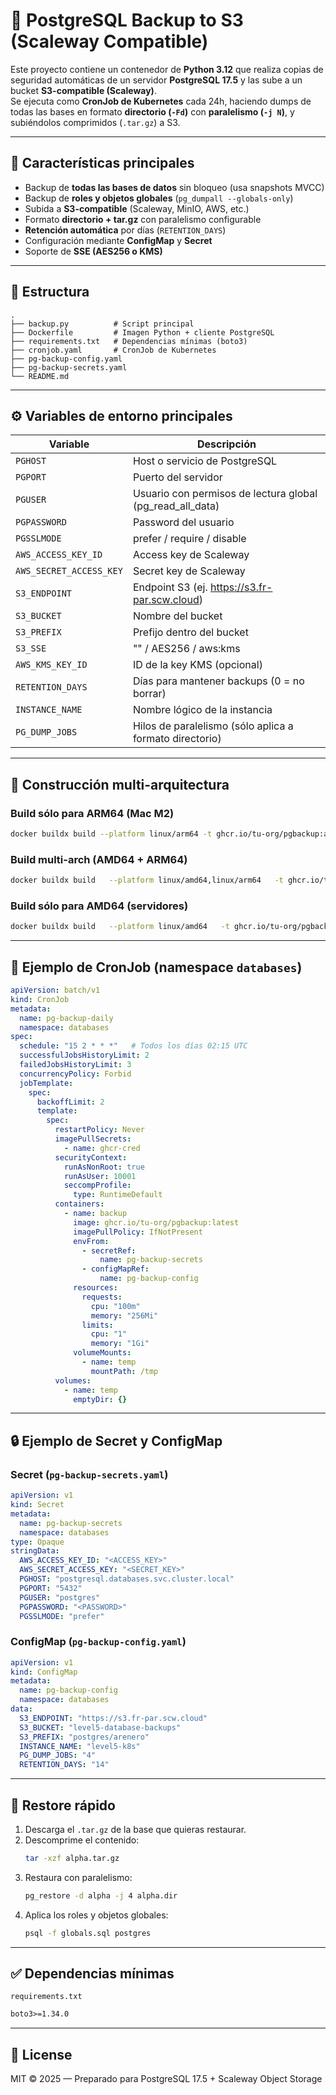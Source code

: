 # 🐘 PostgreSQL Backup to S3 (Scaleway Compatible)

Este proyecto contiene un contenedor de **Python 3.12** que realiza copias de seguridad automáticas de un servidor **PostgreSQL 17.5** y las sube a un bucket **S3-compatible (Scaleway)**.  
Se ejecuta como **CronJob de Kubernetes** cada 24h, haciendo dumps de todas las bases en formato **directorio (`-Fd`)** con **paralelismo (`-j N`)**, y subiéndolos comprimidos (`.tar.gz`) a S3.

---

## 🚀 Características principales

- Backup de **todas las bases de datos** sin bloqueo (usa snapshots MVCC)
- Backup de **roles y objetos globales** (`pg_dumpall --globals-only`)
- Subida a **S3-compatible** (Scaleway, MinIO, AWS, etc.)
- Formato **directorio + tar.gz** con paralelismo configurable
- **Retención automática** por días (`RETENTION_DAYS`)
- Configuración mediante **ConfigMap** y **Secret**
- Soporte de **SSE (AES256 o KMS)**

---

## 📁 Estructura

```
.
├── backup.py          # Script principal
├── Dockerfile         # Imagen Python + cliente PostgreSQL
├── requirements.txt   # Dependencias mínimas (boto3)
├── cronjob.yaml       # CronJob de Kubernetes
├── pg-backup-config.yaml
├── pg-backup-secrets.yaml
└── README.md
```

---

## ⚙️ Variables de entorno principales

| Variable | Descripción |
|-----------|-------------|
| `PGHOST` | Host o servicio de PostgreSQL |
| `PGPORT` | Puerto del servidor |
| `PGUSER` | Usuario con permisos de lectura global (pg_read_all_data) |
| `PGPASSWORD` | Password del usuario |
| `PGSSLMODE` | prefer / require / disable |
| `AWS_ACCESS_KEY_ID` | Access key de Scaleway |
| `AWS_SECRET_ACCESS_KEY` | Secret key de Scaleway |
| `S3_ENDPOINT` | Endpoint S3 (ej. https://s3.fr-par.scw.cloud) |
| `S3_BUCKET` | Nombre del bucket |
| `S3_PREFIX` | Prefijo dentro del bucket |
| `S3_SSE` | "" / AES256 / aws:kms |
| `AWS_KMS_KEY_ID` | ID de la key KMS (opcional) |
| `RETENTION_DAYS` | Días para mantener backups (0 = no borrar) |
| `INSTANCE_NAME` | Nombre lógico de la instancia |
| `PG_DUMP_JOBS` | Hilos de paralelismo (sólo aplica a formato directorio) |

---

## 🧱 Construcción multi-arquitectura

### Build sólo para ARM64 (Mac M2)
```bash
docker buildx build --platform linux/arm64 -t ghcr.io/tu-org/pgbackup:arm64-latest .
```

### Build multi-arch (AMD64 + ARM64)
```bash
docker buildx build   --platform linux/amd64,linux/arm64   -t ghcr.io/tu-org/pgbackup:latest   --push .
```

### Build sólo para AMD64 (servidores)
```bash
docker buildx build   --platform linux/amd64   -t ghcr.io/tu-org/pgbackup:amd64-latest   --push .
```

---

## 🧾 Ejemplo de CronJob (namespace `databases`)

```yaml
apiVersion: batch/v1
kind: CronJob
metadata:
  name: pg-backup-daily
  namespace: databases
spec:
  schedule: "15 2 * * *"   # Todos los días 02:15 UTC
  successfulJobsHistoryLimit: 2
  failedJobsHistoryLimit: 3
  concurrencyPolicy: Forbid
  jobTemplate:
    spec:
      backoffLimit: 2
      template:
        spec:
          restartPolicy: Never
          imagePullSecrets:
            - name: ghcr-cred
          securityContext:
            runAsNonRoot: true
            runAsUser: 10001
            seccompProfile:
              type: RuntimeDefault
          containers:
            - name: backup
              image: ghcr.io/tu-org/pgbackup:latest
              imagePullPolicy: IfNotPresent
              envFrom:
                - secretRef:
                    name: pg-backup-secrets
                - configMapRef:
                    name: pg-backup-config
              resources:
                requests:
                  cpu: "100m"
                  memory: "256Mi"
                limits:
                  cpu: "1"
                  memory: "1Gi"
              volumeMounts:
                - name: temp
                  mountPath: /tmp
          volumes:
            - name: temp
              emptyDir: {}
```

---

## 🔒 Ejemplo de Secret y ConfigMap

### Secret (`pg-backup-secrets.yaml`)
```yaml
apiVersion: v1
kind: Secret
metadata:
  name: pg-backup-secrets
  namespace: databases
type: Opaque
stringData:
  AWS_ACCESS_KEY_ID: "<ACCESS_KEY>"
  AWS_SECRET_ACCESS_KEY: "<SECRET_KEY>"
  PGHOST: "postgresql.databases.svc.cluster.local"
  PGPORT: "5432"
  PGUSER: "postgres"
  PGPASSWORD: "<PASSWORD>"
  PGSSLMODE: "prefer"
```

### ConfigMap (`pg-backup-config.yaml`)
```yaml
apiVersion: v1
kind: ConfigMap
metadata:
  name: pg-backup-config
  namespace: databases
data:
  S3_ENDPOINT: "https://s3.fr-par.scw.cloud"
  S3_BUCKET: "level5-database-backups"
  S3_PREFIX: "postgres/arenero"
  INSTANCE_NAME: "level5-k8s"
  PG_DUMP_JOBS: "4"
  RETENTION_DAYS: "14"
```

---

## 🧠 Restore rápido

1. Descarga el `.tar.gz` de la base que quieras restaurar.
2. Descomprime el contenido:
   ```bash
   tar -xzf alpha.tar.gz
   ```
3. Restaura con paralelismo:
   ```bash
   pg_restore -d alpha -j 4 alpha.dir
   ```
4. Aplica los roles y objetos globales:
   ```bash
   psql -f globals.sql postgres
   ```

---

## ✅ Dependencias mínimas

`requirements.txt`

```txt
boto3>=1.34.0
```

---

## 🧩 License

MIT © 2025 — Preparado para PostgreSQL 17.5 + Scaleway Object Storage

